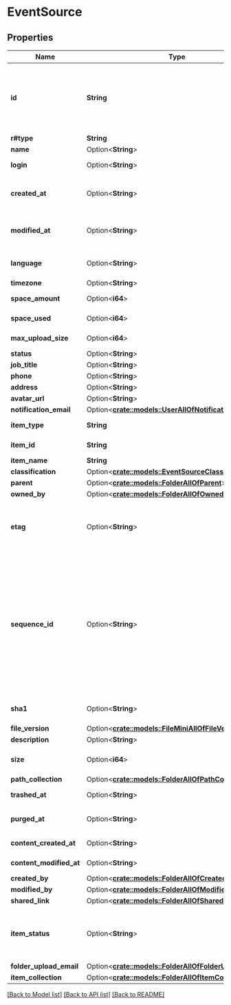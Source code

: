 # EventSource

## Properties

Name | Type | Description | Notes
------------ | ------------- | ------------- | -------------
**id** | **String** | The unique identifier that represent a folder.  The ID for any folder can be determined by visiting a folder in the web application and copying the ID from the URL. For example, for the URL `https://_*.app.box.com/folders/123` the `folder_id` is `123`. | 
**r#type** | **String** | `folder` | 
**name** | Option<**String**> | The name of the folder. | [optional]
**login** | Option<**String**> | The primary email address of this user | [optional]
**created_at** | Option<**String**> | The date and time when the folder was created. This value may be `null` for some folders such as the root folder or the trash folder. | [optional]
**modified_at** | Option<**String**> | The date and time when the folder was last updated. This value may be `null` for some folders such as the root folder or the trash folder. | [optional]
**language** | Option<**String**> | The language of the user, formatted in modified version of the [ISO 639-1](/guides/api-calls/language-codes) format. | [optional]
**timezone** | Option<**String**> | The user's timezone | [optional]
**space_amount** | Option<**i64**> | The user’s total available space amount in bytes | [optional]
**space_used** | Option<**i64**> | The amount of space in use by the user | [optional]
**max_upload_size** | Option<**i64**> | The maximum individual file size in bytes the user can have | [optional]
**status** | Option<**String**> | The user's account status | [optional]
**job_title** | Option<**String**> | The user’s job title | [optional]
**phone** | Option<**String**> | The user’s phone number | [optional]
**address** | Option<**String**> | The user’s address | [optional]
**avatar_url** | Option<**String**> | URL of the user’s avatar image | [optional]
**notification_email** | Option<[**crate::models::UserAllOfNotificationEmail**](User_allOf_notification_email.md)> |  | [optional]
**item_type** | **String** | The type of the item that the event represents. Can be `file` or `folder`.  | 
**item_id** | **String** | The unique identifier that represents the item.  | 
**item_name** | **String** | The name of the item.  | 
**classification** | Option<[**crate::models::EventSourceClassification**](EventSource_classification.md)> |  | [optional]
**parent** | Option<[**crate::models::FolderAllOfParent**](Folder_allOf_parent.md)> |  | [optional]
**owned_by** | Option<[**crate::models::FolderAllOfOwnedBy**](Folder_allOf_owned_by.md)> |  | [optional]
**etag** | Option<**String**> | The HTTP `etag` of this folder. This can be used within some API endpoints in the `If-Match` and `If-None-Match` headers to only perform changes on the folder if (no) changes have happened. | [optional]
**sequence_id** | Option<**String**> | A numeric identifier that represents the most recent user event that has been applied to this item.  This can be used in combination with the `GET /events`-endpoint to filter out user events that would have occurred before this identifier was read.  An example would be where a Box Drive-like application would fetch an item via the API, and then listen to incoming user events for changes to the item. The application would ignore any user events where the `sequence_id` in the event is smaller than or equal to the `sequence_id` in the originally fetched resource. | [optional]
**sha1** | Option<**String**> | The SHA1 hash of the file. This can be used to compare the contents of a file on Box with a local file. | [optional]
**file_version** | Option<[**crate::models::FileMiniAllOfFileVersion**](File_Mini_allOf_file_version.md)> |  | [optional]
**description** | Option<**String**> |  | [optional]
**size** | Option<**i64**> | The folder size in bytes.  Be careful parsing this integer as its value can get very large. | [optional]
**path_collection** | Option<[**crate::models::FolderAllOfPathCollection**](Folder_allOf_path_collection.md)> |  | [optional]
**trashed_at** | Option<**String**> | The time at which this folder was put in the trash. | [optional]
**purged_at** | Option<**String**> | The time at which this folder is expected to be purged from the trash. | [optional]
**content_created_at** | Option<**String**> | The date and time at which this folder was originally created. | [optional]
**content_modified_at** | Option<**String**> | The date and time at which this folder was last updated. | [optional]
**created_by** | Option<[**crate::models::FolderAllOfCreatedBy**](Folder_allOf_created_by.md)> |  | [optional]
**modified_by** | Option<[**crate::models::FolderAllOfModifiedBy**](Folder_allOf_modified_by.md)> |  | [optional]
**shared_link** | Option<[**crate::models::FolderAllOfSharedLink**](Folder_allOf_shared_link.md)> |  | [optional]
**item_status** | Option<**String**> | Defines if this item has been deleted or not.  * `active` when the item has is not in the trash * `trashed` when the item has been moved to the trash but not deleted * `deleted` when the item has been permanently deleted. | [optional]
**folder_upload_email** | Option<[**crate::models::FolderAllOfFolderUploadEmail**](Folder_allOf_folder_upload_email.md)> |  | [optional]
**item_collection** | Option<[**crate::models::FolderAllOfItemCollection**](Folder_allOf_item_collection.md)> |  | [optional]

[[Back to Model list]](../README.md#documentation-for-models) [[Back to API list]](../README.md#documentation-for-api-endpoints) [[Back to README]](../README.md)


